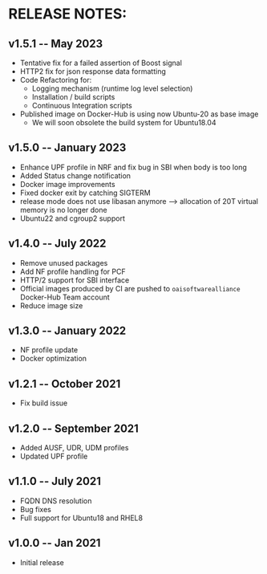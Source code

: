# RELEASE NOTES: #

## v1.5.1 -- May 2023 ##

* Tentative fix for a failed assertion of Boost signal
* HTTP2 fix for json response data formatting
* Code Refactoring for:
  * Logging mechanism (runtime log level selection)
  * Installation / build scripts
  * Continuous Integration scripts
* Published image on Docker-Hub is using now Ubuntu-20 as base image
  * We will soon obsolete the build system for Ubuntu18.04

## v1.5.0 -- January 2023 ##

* Enhance UPF profile in NRF and fix bug in SBI when body is too long
* Added Status change notification
* Docker image improvements
* Fixed docker exit by catching SIGTERM
* release mode does not use libasan anymore --> allocation of 20T virtual memory is no longer done
* Ubuntu22 and cgroup2 support

## v1.4.0 -- July 2022 ##

* Remove unused packages
* Add NF profile handling for PCF
* HTTP/2 support for SBI interface
* Official images produced by CI are pushed to `oaisoftwarealliance` Docker-Hub Team account
* Reduce image size

## v1.3.0 -- January 2022 ##

* NF profile update
* Docker optimization

## v1.2.1 -- October 2021 ##

* Fix build issue

## v1.2.0 -- September 2021 ##

* Added AUSF, UDR, UDM profiles
* Updated UPF profile

## v1.1.0 -- July 2021 ##

* FQDN DNS resolution
* Bug fixes
* Full support for Ubuntu18 and RHEL8

## v1.0.0 -- Jan 2021 ##

* Initial release

